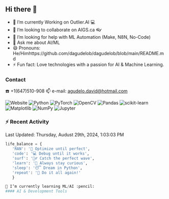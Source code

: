 ## Hi there 👋


- 🔭 I’m currently Working on Outlier.AI :computer: 
- 👯 I’m looking to collaborate on AIGS.ca :eyeglasses:
- 🤔 I’m looking for help with ML Automation (Make, N8N, No-Code)
- 💬 Ask me about AI/ML
- 😄 Pronouns: He/Himhttps://github.com/dagudelob/dagudelob/blob/main/README.md
- ⚡ Fun fact: Love technologies with a passion for AI & Machine Learning. 


### Contact 
:phone: +1(647)510-908
📫 e-mail: agudelo.david@hotmail.com

![Website](https://img.shields.io/website?url=https%3A%2F%2Fwww.linkedin.com%2Fin%2Fagudelodavid%2F)
![Python](https://img.shields.io/badge/-Python-3776AB?style=flat&logo=Python&logoColor=white)
![PyTorch](https://img.shields.io/badge/-PyTorch-EE4C2C?style=flat&logo=PyTorch&logoColor=white)
![OpenCV](https://img.shields.io/badge/-OpenCV-5C3EE8?style=flat&logo=OpenCV&logoColor=white)
![Pandas](https://img.shields.io/badge/-Pandas-150458?style=flat&logo=pandas&logoColor=white)
![scikit-learn](https://img.shields.io/badge/-scikit%20learn-F7931E?style=flat&logo=scikit-learn&logoColor=white)
![Matplotlib](https://img.shields.io/badge/-Matplotlib-11557c?style=flat&logo=Python&logoColor=white)
![NumPy](https://img.shields.io/badge/-NumPy-013243?style=flat&logo=numpy&logoColor=white)
![Jupyter](https://img.shields.io/badge/-Jupyter-F37626?style=flat&logo=Jupyter&logoColor=white)

### :zap: Recent Activity

<!--START_SECTION:activity-->
<!--END_SECTION:activity-->

<!--RECENT_ACTIVITY:Last_update--> 
Last Updated: Thursday, Audust 29th, 2024, 1:03:03 PM 
<!--RECENT_ACTIVITY:Last_update_end--> 


```python
life_balance = {
   'RAN': '📡 Optimize until perfect',
   'code': '💻 Debug until it works',
   'surf': '🏄‍♂️ Catch the perfect wave',
   'learn': '🧠 Always stay curious',
   'sleep': '😴 Dream in Python',
   'repeat': '🔄 Do it all again!'
   }

🌱 I’m currently learning ML/AI :pencil: 
#### AI & Development Tools
